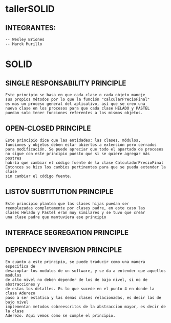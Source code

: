 # tallerSOLID

## INTEGRANTES:
	-- Wesley Briones
	-- Marck Murillo

# SOLID

## SINGLE RESPONSABILITY PRINCIPLE
	Este principio se basa en que cada clase o cada objeto maneje 
	sus propios métodos por lo que la función "calcularPrecioFinal"
	es mas un proceso general del aplicativo, así que se creo una 
	nueva clase en los procesos para que cada clase HELADO y PASTEL 
	puedan solo tener funciones referentes a los mismos objetos.


## OPEN-CLOSED PRINCIPLE
	Este principio dice que las entidades: las clases, módulos,
	funciones y objetos deben estar abiertos a extensión pero cerrados
	para modificación. Se puede apreciar que todo el apartado de procesos
	no sigue con este principio puesto que si se quiere agregar más postres 
	habría que cambiar el código fuente de la clase CalculadorPrecioFinal
	Entonces se hizo los cambios pertinentes para que se pueda extender la clase
	sin cambiar el código fuente.


## LISTOV SUBTITUTION PRINCIPLE
	Este principio plantea que las clases hijas puedan ser 
	reemplazadas completamente por clases padre, en este caso las 
	clases Helado y Pastel eran muy similares y se tuvo que crear 
	una clase padre que mantuviera ese principio

## INTERFACE SEGREGATION PRINCIPLE

## DEPENDECY INVERSION PRINCIPLE
	En cuanto a este principio, se puede traducir como una manera especifica de 
	desacoplar los modulos de un software, y se da a entender que aquellos modulos
	de alto nivel no deben depender de los de bajo nivel, si no de abstracciones y 
	de estas los detalles. Es lo que sucede en el punto 4 en donde la clase Aderezo
	paso a ser estatica y las demas clases relacionadas, es decir las de bajo nivel
	implementan metodos sobreescritos de la abstraccion mayor, es decir de la clase
	Aderezo. Aqui vemos como se cumple el principio.
